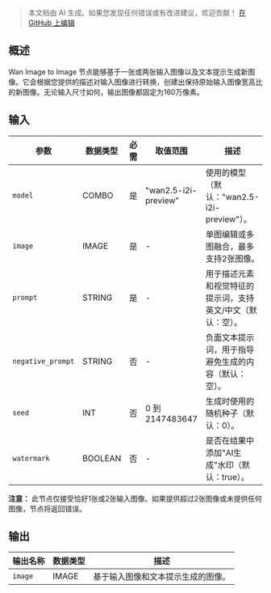> 本文档由 AI 生成。如果您发现任何错误或有改进建议，欢迎贡献！ [在 GitHub 上编辑](https://github.com/Comfy-Org/embedded-docs/blob/main/comfyui_embedded_docs/docs/WanImageToImageApi/zh.md)

## 概述

Wan Image to Image 节点能够基于一张或两张输入图像以及文本提示生成新图像。它会根据您提供的描述对输入图像进行转换，创建出保持原始输入图像宽高比的新图像。无论输入尺寸如何，输出图像都固定为160万像素。

## 输入

| 参数 | 数据类型 | 必需 | 取值范围 | 描述 |
|-----------|-----------|----------|-------|-------------|
| `model` | COMBO | 是 | "wan2.5-i2i-preview" | 使用的模型（默认："wan2.5-i2i-preview"）。 |
| `image` | IMAGE | 是 | - | 单图编辑或多图融合，最多支持2张图像。 |
| `prompt` | STRING | 是 | - | 用于描述元素和视觉特征的提示词，支持英文/中文（默认：空）。 |
| `negative_prompt` | STRING | 否 | - | 负面文本提示词，用于指导避免生成的内容（默认：空）。 |
| `seed` | INT | 否 | 0 到 2147483647 | 生成时使用的随机种子（默认：0）。 |
| `watermark` | BOOLEAN | 否 | - | 是否在结果中添加"AI生成"水印（默认：true）。 |

**注意：** 此节点仅接受恰好1张或2张输入图像。如果提供超过2张图像或未提供任何图像，节点将返回错误。

## 输出

| 输出名称 | 数据类型 | 描述 |
|-------------|-----------|-------------|
| `image` | IMAGE | 基于输入图像和文本提示生成的图像。 |
